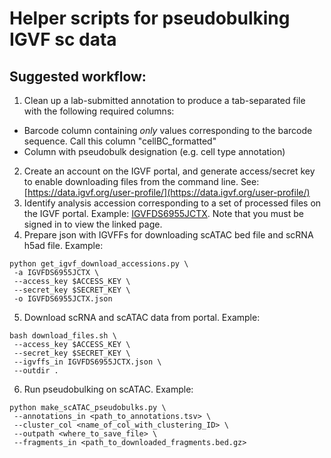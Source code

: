 # Helper scripts for pseudobulking IGVF sc data

## Suggested workflow:

1.  Clean up a lab-submitted annotation to produce a tab-separated file with the following required columns:
-  Barcode column containing _only_ values corresponding to the barcode sequence. Call this column "cellBC_formatted"
-  Column with pseudobulk designation (e.g. cell type annotation)

2.  Create an account on the IGVF portal, and generate access/secret key to enable downloading files from the command line. See: [https://data.igvf.org/user-profile/](https://data.igvf.org/user-profile/)
3.  Identify analysis accession corresponding to a set of processed files on the IGVF portal. Example: [IGVFDS6955JCTX](https://data.igvf.org/analysis-sets/IGVFDS6955JCTX/). Note that you must be signed in to view the linked page.
4.  Prepare json with IGVFFs for downloading scATAC bed file and scRNA h5ad file. Example:
```
python get_igvf_download_accessions.py \
 -a IGVFDS6955JCTX \
 --access_key $ACCESS_KEY \
 --secret_key $SECRET_KEY \
 -o IGVFDS6955JCTX.json
```
5.  Download scRNA and scATAC data from portal. Example:
```
bash download_files.sh \
 --access_key $ACCESS_KEY \
 --secret_key $SECRET_KEY \
 --igvffs_in IGVFDS6955JCTX.json \
 --outdir .
```
6. Run pseudobulking on scATAC. Example:
```
python make_scATAC_pseudobulks.py \
 --annotations_in <path_to_annotations.tsv> \
 --cluster_col <name_of_col_with_clustering_ID> \
 --outpath <where_to_save_file> \
 --fragments_in <path_to_downloaded_fragments.bed.gz>
```
